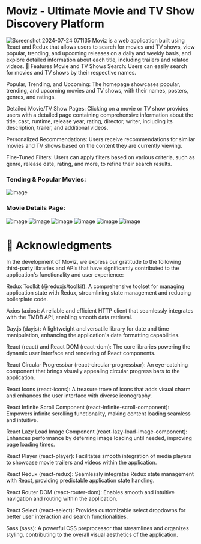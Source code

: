 # Moviz - Ultimate Movie and TV Show Discovery Platform
![Screenshot 2024-07-24 071135](https://github.com/user-attachments/assets/3bcb3925-eec3-4acd-be1c-ed76258f1b30)
Moviz is a web application built using React and Redux that allows users to search for movies and TV shows, view popular, trending, and upcoming releases on a daily and weekly basis, and explore detailed information about each title, including trailers and related videos.
📝 Features
Movie and TV Shows Search: Users can easily search for movies and TV shows by their respective names.

Popular, Trending, and Upcoming: The homepage showcases popular, trending, and upcoming movies and TV shows, with their names, posters, genres, and ratings.

Detailed Movie/TV Show Pages: Clicking on a movie or TV show provides users with a detailed page containing comprehensive information about the title, cast, runtime, release year, rating, director, writer, including its description, trailer, and additional videos.

Personalized Recommendations: Users receive recommendations for similar movies and TV shows based on the content they are currently viewing.

Fine-Tuned Filters: Users can apply filters based on various criteria, such as genre, release date, rating, and more, to refine their search results.

### Tending & Popular Movies:
![image](https://github.com/user-attachments/assets/060fc28d-3af7-4b23-9dd8-99449b5bf203)
### Movie Details Page:
![image](https://github.com/user-attachments/assets/d9f33776-5c1d-471d-958a-d53301b54fbe)
![image](https://github.com/user-attachments/assets/a427c26b-6998-4bc4-9050-09d3a092176a)
![image](https://github.com/user-attachments/assets/cca9c0bf-5394-4d7a-95cd-afe7c90f2874)
![image](https://github.com/user-attachments/assets/9b91e2b0-8bee-4faf-a3a2-e45849e76013)
![image](https://github.com/user-attachments/assets/30ea84df-c0ff-4504-8974-d8232a33d1cb)
![image](https://github.com/user-attachments/assets/cfe3edcf-6383-4afb-ac8c-f1b04c97a773)
# 🙏 Acknowledgments
In the development of Moviz, we express our gratitude to the following third-party libraries and APIs that have significantly contributed to the application's functionality and user experience:

Redux Toolkit (@reduxjs/toolkit): A comprehensive toolset for managing application state with Redux, streamlining state management and reducing boilerplate code.

Axios (axios): A reliable and efficient HTTP client that seamlessly integrates with the TMDB API, enabling smooth data retrieval.

Day.js (dayjs): A lightweight and versatile library for date and time manipulation, enhancing the application's date formatting capabilities.

React (react) and React DOM (react-dom): The core libraries powering the dynamic user interface and rendering of React components.

React Circular Progressbar (react-circular-progressbar): An eye-catching component that brings visually appealing circular progress bars to the application.

React Icons (react-icons): A treasure trove of icons that adds visual charm and enhances the user interface with diverse iconography.

React Infinite Scroll Component (react-infinite-scroll-component): Empowers infinite scrolling functionality, making content loading seamless and intuitive.

React Lazy Load Image Component (react-lazy-load-image-component): Enhances performance by deferring image loading until needed, improving page loading times.

React Player (react-player): Facilitates smooth integration of media players to showcase movie trailers and videos within the application.

React Redux (react-redux): Seamlessly integrates Redux state management with React, providing predictable application state handling.

React Router DOM (react-router-dom): Enables smooth and intuitive navigation and routing within the application.

React Select (react-select): Provides customizable select dropdowns for better user interaction and search functionalities.

Sass (sass): A powerful CSS preprocessor that streamlines and organizes styling, contributing to the overall visual aesthetics of the application.






